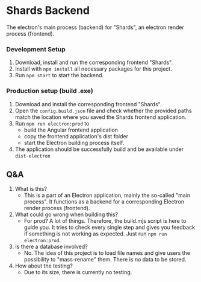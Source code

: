 # Shards Backend
The electron's main process (backend) for "Shards", an electron render process (frontend).

### Development Setup

1. Download, install and run the corresponding frontend "Shards".
2. Install with `npm install` all necessary packages for this project.
3. Run `npm start` to start the backend.

### Production setup (build .exe)

1. Download and install the corresponding frontend "Shards".
2. Open the `config.build.json` file and check whether the provided paths match the location where you saved the Shards frontend application.
3. Run `npm run electron:prod` to
   - build the Angular frontend application
   - copy the frontend application's dist folder
   - start the Electron building process itself.
4. The application should be successfully build and be available under `dist-electron`

## Q&A

1. What is this?
    - This is a part of an Electron application, mainly the so-called "main process". It functions as a backend for a corresponding Electron render process (frontend).
2. What could go wrong when building this?
    - For prod? A lot of things. Therefore, the build.mjs script is here to guide you. It tries to check every single step and gives you feedback if something is not working as expected. Just run `npm run electron:prod`.
3. Is there a database involved?
    - No. The idea of this project is to load file names and give users the possibility to "mass-rename" them. There is no data to be stored.
4. How about the testing?
    - Due to its size, there is currently no testing.
